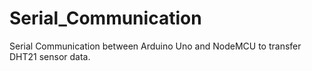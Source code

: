 # Serial_Communication
Serial Communication between Arduino Uno and NodeMCU to transfer DHT21 sensor data. 
